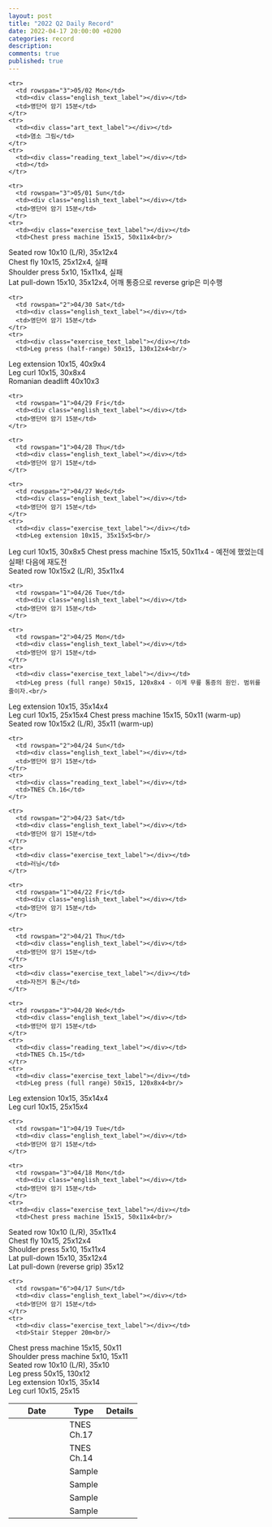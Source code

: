 ```yaml
---
layout: post
title: "2022 Q2 Daily Record"
date: 2022-04-17 20:00:00 +0200
categories: record
description: 
comments: true
published: true
---
```


<table>
  <thead>
    <tr>
      <th style="width: 6em">Date</th>
      <th style="width: 2em">Type</th>
      <th>Details</th>
    </tr>
  </thead>
  <tbody>

    <tr>
      <td rowspan="3">05/02 Mon</td>
      <td><div class="english_text_label"></div></td>
      <td>영단어 암기 15분</td>
    </tr>
    <tr>
      <td><div class="art_text_label"></div></td>
      <td>염소 그림</td>
    </tr>
    <tr>
      <td><div class="reading_text_label"></div></td>
      <td></td>
    </tr>

    <tr>
      <td rowspan="3">05/01 Sun</td>
      <td><div class="english_text_label"></div></td>
      <td>영단어 암기 15분</td>
    </tr>
    <tr>
      <td><div class="exercise_text_label"></div></td>
      <td>Chest press machine 15x15, 50x11x4<br/>
Seated row 10x10 (L/R), 35x12x4<br/>
Chest fly 10x15, 25x12x4, 실패<br/>
Shoulder press 5x10, 15x11x4, 실패<br/>
Lat pull-down 15x10, 35x12x4, 어깨 통증으로 reverse grip은 미수행</td>
    </tr>
    <tr>
      <td><div class="reading_text_label"></div></td>
      <td>TNES Ch.17</td>
    </tr>

    <tr>
      <td rowspan="2">04/30 Sat</td>
      <td><div class="english_text_label"></div></td>
      <td>영단어 암기 15분</td>
    </tr>
    <tr> 
      <td><div class="exercise_text_label"></div></td>
      <td>Leg press (half-range) 50x15, 130x12x4<br/>
Leg extension 10x15, 40x9x4<br/>
Leg curl 10x15, 30x8x4<br/>
Romanian deadlift 40x10x3
    </tr>

    <tr>
      <td rowspan="1">04/29 Fri</td>
      <td><div class="english_text_label"></div></td>
      <td>영단어 암기 15분</td>
    </tr>

    <tr>
      <td rowspan="1">04/28 Thu</td>
      <td><div class="english_text_label"></div></td>
      <td>영단어 암기 15분</td>
    </tr>

    <tr>
      <td rowspan="2">04/27 Wed</td>
      <td><div class="english_text_label"></div></td>
      <td>영단어 암기 15분</td>
    </tr>
    <tr>
      <td><div class="exercise_text_label"></div></td>
      <td>Leg extension 10x15, 35x15x5<br/>
Leg curl 10x15, 30x8x5
Chest press machine 15x15, 50x11x4 - 예전에 했었는데 실패! 다음에 재도전<br/>
Seated row 10x15x2 (L/R), 35x11x4</td>
    </tr>

    <tr>
      <td rowspan="1">04/26 Tue</td>
      <td><div class="english_text_label"></div></td>
      <td>영단어 암기 15분</td>
    </tr>

    <tr>
      <td rowspan="2">04/25 Mon</td>
      <td><div class="english_text_label"></div></td>
      <td>영단어 암기 15분</td>
    </tr>
    <tr>
      <td><div class="exercise_text_label"></div></td>
      <td>Leg press (full range) 50x15, 120x8x4 - 이게 무릎 통증의 원인. 범위를 줄이자.<br/>
Leg extension 10x15, 35x14x4<br/>
Leg curl 10x15, 25x15x4
Chest press machine 15x15, 50x11 (warm-up)<br/>
Seated row 10x15x2 (L/R), 35x11 (warm-up)</td>
    </tr>

    <tr>
      <td rowspan="2">04/24 Sun</td>
      <td><div class="english_text_label"></div></td>
      <td>영단어 암기 15분</td>
    </tr>
    <tr>
      <td><div class="reading_text_label"></div></td>
      <td>TNES Ch.16</td>
    </tr>

    <tr>
      <td rowspan="2">04/23 Sat</td>
      <td><div class="english_text_label"></div></td>
      <td>영단어 암기 15분</td>
    </tr>
    <tr>
      <td><div class="exercise_text_label"></div></td>
      <td>러닝</td>
    </tr>

    <tr>
      <td rowspan="1">04/22 Fri</td>
      <td><div class="english_text_label"></div></td>
      <td>영단어 암기 15분</td>
    </tr>

    <tr>
      <td rowspan="2">04/21 Thu</td>
      <td><div class="english_text_label"></div></td>
      <td>영단어 암기 15분</td>
    </tr>
    <tr>
      <td><div class="exercise_text_label"></div></td>
      <td>자전거 통근</td>
    </tr>

    <tr>
      <td rowspan="3">04/20 Wed</td>
      <td><div class="english_text_label"></div></td>
      <td>영단어 암기 15분</td>
    </tr>
    <tr>
      <td><div class="reading_text_label"></div></td>
      <td>TNES Ch.15</td>
    </tr>
    <tr>
      <td><div class="exercise_text_label"></div></td>
      <td>Leg press (full range) 50x15, 120x8x4<br/>
Leg extension 10x15, 35x14x4<br/>
Leg curl 10x15, 25x15x4</td>
    </tr>

    <tr>
      <td rowspan="1">04/19 Tue</td>
      <td><div class="english_text_label"></div></td>
      <td>영단어 암기 15분</td>
    </tr>

    <tr>
      <td rowspan="3">04/18 Mon</td>
      <td><div class="english_text_label"></div></td>
      <td>영단어 암기 15분</td>
    </tr>
    <tr>
      <td><div class="exercise_text_label"></div></td>
      <td>Chest press machine 15x15, 50x11x4<br/>
Seated row 10x10 (L/R), 35x11x4<br/>
Chest fly 10x15, 25x12x4<br/>
Shoulder press 5x10, 15x11x4<br/>
Lat pull-down 15x10, 35x12x4<br/>
Lat pull-down (reverse grip) 35x12</td>
    </tr>
    <tr>
      <td><div class="reading_text_label"></div></td>
      <td>TNES Ch.14</td>
    </tr>

    <tr>
      <td rowspan="6">04/17 Sun</td>
      <td><div class="english_text_label"></div></td>
      <td>영단어 암기 15분</td>
    </tr>
    <tr>
      <td><div class="exercise_text_label"></div></td>
      <td>Stair Stepper 20m<br/>
Chest press machine 15x15, 50x11<br/>
Shoulder press machine 5x10, 15x11<br/>
Seated row 10x10 (L/R), 35x10<br/>
Leg press 50x15, 130x12<br/>
Leg extension 10x15, 35x14<br/>
Leg curl 10x15, 25x15</td>
    </tr>
    <tr>
      <td><div class="reading_text_label"></div></td>
      <td>Sample</td>
    </tr>
    <tr>
      <td><div class="study_text_label"></div></td>
      <td>Sample</td>
    </tr>
    <tr>
      <td><div class="art_text_label"></div></td>
      <td>Sample</td>
    </tr>
    <tr>
      <td><div class="writing_text_label"></div></td>
      <td>Sample</td>
    </tr>
  </tbody>
</table>
